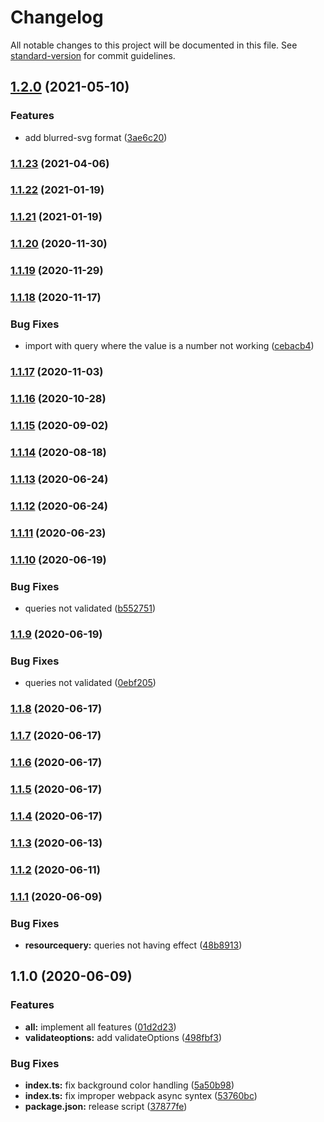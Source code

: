 # Changelog

All notable changes to this project will be documented in this file. See [standard-version](https://github.com/conventional-changelog/standard-version) for commit guidelines.

## [1.2.0](https://github.com/Calvin-LL/webpack-image-placeholder-loader/compare/v1.1.23...v1.2.0) (2021-05-10)


### Features

* add blurred-svg format ([3ae6c20](https://github.com/Calvin-LL/webpack-image-placeholder-loader/commit/3ae6c209c9416ad2c6eb460438f2bc45a5e40c8d))

### [1.1.23](https://github.com/Calvin-LL/webpack-image-placeholder-loader/compare/v1.1.22...v1.1.23) (2021-04-06)

### [1.1.22](https://github.com/Calvin-LL/webpack-image-placeholder-loader/compare/v1.1.21...v1.1.22) (2021-01-19)

### [1.1.21](https://github.com/Calvin-LL/webpack-image-placeholder-loader/compare/v1.1.20...v1.1.21) (2021-01-19)

### [1.1.20](https://github.com/Calvin-LL/webpack-image-placeholder-loader/compare/v1.1.19...v1.1.20) (2020-11-30)

### [1.1.19](https://github.com/Calvin-LL/webpack-image-placeholder-loader/compare/v1.1.18...v1.1.19) (2020-11-29)

### [1.1.18](https://github.com/Calvin-LL/webpack-image-placeholder-loader/compare/v1.1.17...v1.1.18) (2020-11-17)

### Bug Fixes

- import with query where the value is a number not working ([cebacb4](https://github.com/Calvin-LL/webpack-image-placeholder-loader/commit/cebacb4715cc2e77b8eba0ffcd403c3c20c2339d))

### [1.1.17](https://github.com/Calvin-LL/webpack-image-placeholder-loader/compare/v1.1.16...v1.1.17) (2020-11-03)

### [1.1.16](https://github.com/Calvin-LL/webpack-image-placeholder-loader/compare/v1.1.15...v1.1.16) (2020-10-28)

### [1.1.15](https://github.com/Calvin-LL/webpack-image-placeholder-loader/compare/v1.1.14...v1.1.15) (2020-09-02)

### [1.1.14](https://github.com/Calvin-LL/webpack-image-placeholder-loader/compare/v1.1.13...v1.1.14) (2020-08-18)

### [1.1.13](https://github.com/Calvin-LL/webpack-image-placeholder-loader/compare/v1.1.12...v1.1.13) (2020-06-24)

### [1.1.12](https://github.com/Calvin-LL/webpack-image-placeholder-loader/compare/v1.1.11...v1.1.12) (2020-06-24)

### [1.1.11](https://github.com/Calvin-LL/webpack-image-placeholder-loader/compare/v1.1.10...v1.1.11) (2020-06-23)

### [1.1.10](https://github.com/Calvin-LL/webpack-image-placeholder-loader/compare/v1.1.9...v1.1.10) (2020-06-19)

### Bug Fixes

- queries not validated ([b552751](https://github.com/Calvin-LL/webpack-image-placeholder-loader/commit/b55275130d0960581d8d682da05dff4d9ac93034))

### [1.1.9](https://github.com/Calvin-LL/webpack-image-placeholder-loader/compare/v1.1.8...v1.1.9) (2020-06-19)

### Bug Fixes

- queries not validated ([0ebf205](https://github.com/Calvin-LL/webpack-image-placeholder-loader/commit/0ebf205cef41f2fd36eb52cfd87c09096ec42856))

### [1.1.8](https://github.com/Calvin-LL/webpack-image-placeholder-loader/compare/v1.1.7...v1.1.8) (2020-06-17)

### [1.1.7](https://github.com/Calvin-LL/webpack-image-placeholder-loader/compare/v1.1.6...v1.1.7) (2020-06-17)

### [1.1.6](https://github.com/Calvin-LL/webpack-image-placeholder-loader/compare/v1.1.5...v1.1.6) (2020-06-17)

### [1.1.5](https://github.com/Calvin-LL/webpack-image-placeholder-loader/compare/v1.1.4...v1.1.5) (2020-06-17)

### [1.1.4](https://github.com/Calvin-LL/webpack-image-placeholder-loader/compare/v1.1.3...v1.1.4) (2020-06-17)

### [1.1.3](https://github.com/Calvin-LL/webpack-image-placeholder-loader/compare/v1.1.2...v1.1.3) (2020-06-13)

### [1.1.2](https://github.com/Calvin-LL/webpack-image-placeholder-loader/compare/v1.1.1...v1.1.2) (2020-06-11)

### [1.1.1](https://github.com/Calvin-LL/webpack-image-placeholder-loader/compare/v1.1.0...v1.1.1) (2020-06-09)

### Bug Fixes

- **resourcequery:** queries not having effect ([48b8913](https://github.com/Calvin-LL/webpack-image-placeholder-loader/commit/48b891365d662426dd72dd87f4e2d039f53d619b))

## 1.1.0 (2020-06-09)

### Features

- **all:** implement all features ([01d2d23](https://github.com/Calvin-LL/webpack-image-placeholder-loader/commit/01d2d231b72854a32e127727b3818817fa593a0d))
- **validateoptions:** add validateOptions ([498fbf3](https://github.com/Calvin-LL/webpack-image-placeholder-loader/commit/498fbf39c5a17542aa39dcec200522ab2616b663))

### Bug Fixes

- **index.ts:** fix background color handling ([5a50b98](https://github.com/Calvin-LL/webpack-image-placeholder-loader/commit/5a50b98167f2a2e3383c27329a4ce9066a84f5a4))
- **index.ts:** fix improper webpack async syntex ([53760bc](https://github.com/Calvin-LL/webpack-image-placeholder-loader/commit/53760bcf9749c31da9df89e2e8dfe6560a4e91f1))
- **package.json:** release script ([37877fe](https://github.com/Calvin-LL/webpack-image-placeholder-loader/commit/37877fef291ccc7e30fa0785db97f9e674cefad5))
